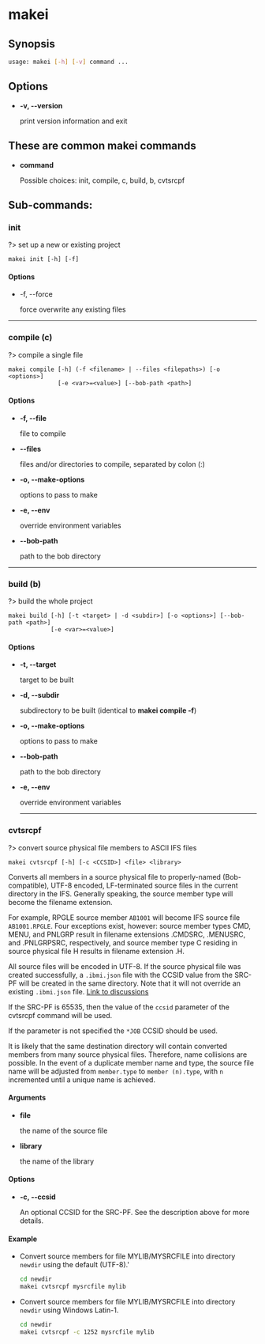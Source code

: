 # makei

## Synopsis

```bash
usage: makei [-h] [-v] command ...
```

## Options

- **-v, --version**

  print version information and exit

## These are common makei commands

- **command**

  Possible choices: init, compile, c, build, b, cvtsrcpf

## Sub-commands:

### init

?> set up a new or existing project

```
makei init [-h] [-f]
```

#### Options

- -f, --force

  force overwrite any existing files

---

### compile (c)

?> compile a single file

```
makei compile [-h] (-f <filename> | --files <filepaths>) [-o <options>]
              [-e <var>=<value>] [--bob-path <path>]
```

#### Options

- **-f, --file**

  file to compile

- **--files**

  files and/or directories to compile, separated by colon (:)

- **-o, --make-options**

  options to pass to make

- **-e, --env**

  override environment variables

- **--bob-path**

  path to the bob directory

---

### build (b)

?> build the whole project

```
makei build [-h] [-t <target> | -d <subdir>] [-o <options>] [--bob-path <path>]
            [-e <var>=<value>]
```

#### Options

- **-t, --target**

  target to be built

- **-d, --subdir**

  subdirectory to be built (identical to __makei compile -f__)

- **-o, --make-options**

  options to pass to make

- **--bob-path**

  path to the bob directory

- **-e, --env**

  override environment variables
  
  ---

### cvtsrcpf

?> convert source physical file members to ASCII IFS files


```
makei cvtsrcpf [-h] [-c <CCSID>] <file> <library>
```

Converts all members in a source physical file to properly-named (Bob-compatible), UTF-8 encoded, LF-terminated source files in the current directory in the IFS. Generally speaking, the source member type will become the filename extension.

For example, RPGLE source member `AB1001` will become IFS source file `AB1001.RPGLE`. Four exceptions exist, however: source member types CMD, MENU, and PNLGRP result in filename extensions .CMDSRC, .MENUSRC, and .PNLGRPSRC, respectively, and source member type C residing in source physical file H results in filename extension .H.

All source files will be encoded in UTF-8. If the source physical file was created successfully, a `.ibmi.json` file with the CCSID value from the SRC-PF will be created in the same directory. Note that it will not override an existing `.ibmi.json` file. [Link to discussions](https://github.com/IBM/ibmi-bob/pull/115#issuecomment-1194661949)

If the SRC-PF is 65535, then the value of the `ccsid` parameter of the cvtsrcpf command will be used.

If the parameter is not specified the `*JOB` CCSID should be used.

It is likely that the same destination directory will contain converted members from many source physical files.  Therefore, name collisions are possible.  In the event of a duplicate member name and type, the source file name will be adjusted from `member.type` to `member (n).type`, with `n` incremented until a unique name is achieved.
 

#### Arguments

- **file**

  the name of the source file

- **library**

  the name of the library

#### Options

- **-c, --ccsid**

  An optional CCSID for the SRC-PF. See the description above for more details.

#### Example

- Convert source members for file MYLIB/MYSRCFILE into directory `newdir` using the default (UTF-8).'
  ```bash
  cd newdir
  makei cvtsrcpf mysrcfile mylib
  ```

- Convert source members for file MYLIB/MYSRCFILE into directory `newdir` using Windows Latin-1.
  ```bash
  cd newdir
  makei cvtsrcpf -c 1252 mysrcfile mylib
  ```